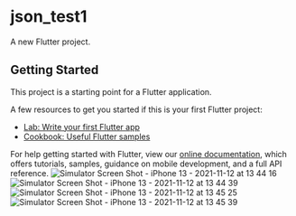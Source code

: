 # json_test1

A new Flutter project.

## Getting Started

This project is a starting point for a Flutter application.

A few resources to get you started if this is your first Flutter project:

- [Lab: Write your first Flutter app](https://flutter.dev/docs/get-started/codelab)
- [Cookbook: Useful Flutter samples](https://flutter.dev/docs/cookbook)

For help getting started with Flutter, view our
[online documentation](https://flutter.dev/docs), which offers tutorials,
samples, guidance on mobile development, and a full API reference.
![Simulator Screen Shot - iPhone 13 - 2021-11-12 at 13 44 16](https://user-images.githubusercontent.com/60283783/141412209-40688039-cca1-4366-a1e5-d7de96be366b.png)
![Simulator Screen Shot - iPhone 13 - 2021-11-12 at 13 44 39](https://user-images.githubusercontent.com/60283783/141412241-5d609979-b9de-4d0a-95d1-e03a588d5411.png)
![Simulator Screen Shot - iPhone 13 - 2021-11-12 at 13 45 25](https://user-images.githubusercontent.com/60283783/141412250-5f3c98d9-02fe-4af7-8d20-4cf93b193420.png)
![Simulator Screen Shot - iPhone 13 - 2021-11-12 at 13 45 39](https://user-images.githubusercontent.com/60283783/141412256-a9787777-8eb4-4d4c-9a59-45443e9830e1.png)
